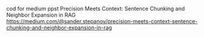 cod for medium ppst
Precision Meets Context: Sentence Chunking and Neighbor Expansion in RAG
https://medium.com/@sander.stepanov/precision-meets-context-sentence-chunking-and-neighbor-expansion-in-rag

